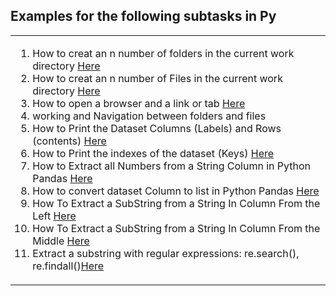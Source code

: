 
##  Examples for the following subtasks in Py
<table>
<td>
<ol>
 
<li> How to creat an n number of folders in the current work directory <a href='https://github.com/MohamedMesto/Statistical-Analysis-and-Engineering-Acoustics-Py/blob/main/examples/creatMuiltiFolders.py'>Here</a></li>
<li> How to creat an n number of Files in the current work directory <a href='https://github.com/MohamedMesto/Statistical-Analysis-and-Engineering-Acoustics-Py/blob/main/examples/creatMuiltiFiles.py'>Here</a></li>
 <li> How to open a browser and a link or tab <a href='https://github.com/MohamedMesto/Statistical-Analysis-and-Engineering-Acoustics-Py/blob/main/examples/OpenBrowser-LinkTab.py'>Here</a></li>
  <li>working and Navigation between folders and files  </li>
   <li> How to Print the Dataset Columns (Labels) and Rows (contents) <a href='https://github.com/MohamedMesto/Statistical-Analysis-and-Engineering-Acoustics-Py/blob/main/examples/PrintDataset-Labels%26contents.py'>Here</a></li>
    <li> How to Print the indexes of the dataset (Keys) <a href= 'https://github.com/MohamedMesto/Statistical-Analysis-and-Engineering-Acoustics-Py/blob/main/examples/HowtoPrintIndexesOfDataset(Keys).py'>Here</a></li>
    <li>How to Extract all Numbers from a String Column in Python Pandas <a href='https://github.com/MohamedMesto/Statistical-Analysis-and-Engineering-Acoustics-Py/blob/main/examples/HowtoExtractallNumbersfromaStringColumninPyPandas.py'>Here</a></li>
        <li>How to convert dataset Column to list in Python Pandas <a href='https://github.com/MohamedMesto/Statistical-Analysis-and-Engineering-Acoustics-Py/blob/main/examples/HowtoconvertdatasetColumntolistinPythonPandas.py'>Here</a></li>
         <li>How To Extract a SubString from a String In Column From the Left <a href='https://github.com/MohamedMesto/Statistical-Analysis-and-Engineering-Acoustics-Py/blob/main/examples/HowToExtractaSubStringfromaStringInColumnFromtheLeft.py'>Here</a></li>
      <li>How To Extract a SubString from a String In Column From the Middle <a href='https://github.com/MohamedMesto/Statistical-Analysis-and-Engineering-Acoustics-Py/blob/main/examples/ExtractaSubStringfromaStringInColumnFromtheMiddle.py'>Here</a></li>  
          <li>Extract a substring with regular expressions: re.search(), re.findall()<a href='  https://github.com/MohamedMesto/Statistical-Analysis-and-Engineering-Acoustics-Py/blob/main/examples/ExtractSubstringWithRegularExpressions-re.search().py'>Here</a></li> 
         
         
       
</ol>
</td>

</table>
